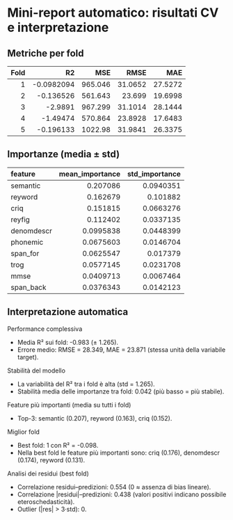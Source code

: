 # Mini-report automatico: risultati CV e interpretazione

## Metriche per fold

|   Fold |         R2 |      MSE |    RMSE |     MAE |
|-------:|-----------:|---------:|--------:|--------:|
|      1 | -0.0982094 |  965.046 | 31.0652 | 27.5272 |
|      2 | -0.136526  |  561.643 | 23.699  | 19.6998 |
|      3 | -2.9891    |  967.299 | 31.1014 | 28.1444 |
|      4 | -1.49474   |  570.864 | 23.8928 | 17.6483 |
|      5 | -0.196133  | 1022.98  | 31.9841 | 26.3375 |

## Importanze (media ± std)

| feature    |   mean_importance |   std_importance |
|:-----------|------------------:|-----------------:|
| semantic   |         0.207086  |        0.0940351 |
| reyword    |         0.162679  |        0.101882  |
| criq       |         0.151815  |        0.0663276 |
| reyfig     |         0.112402  |        0.0337135 |
| denomdescr |         0.0995838 |        0.0448399 |
| phonemic   |         0.0675603 |        0.0146704 |
| span_for   |         0.0625547 |        0.017379  |
| trog       |         0.0577145 |        0.0231708 |
| mmse       |         0.0409713 |        0.0067464 |
| span_back  |         0.0376343 |        0.0142123 |

## Interpretazione automatica

Performance complessiva
- Media R² sui fold: -0.983 (± 1.265).
- Errore medio: RMSE = 28.349, MAE = 23.871 (stessa unità della variabile target).

Stabilità del modello
- La variabilità del R² tra i fold è alta (std = 1.265).
- Stabilità media delle importanze tra fold: 0.042 (più basso = più stabile).

Feature più importanti (media su tutti i fold)
- Top-3: semantic (0.207), reyword (0.163), criq (0.152).

Miglior fold
- Best fold: 1 con R² = -0.098.
- Nella best fold le feature più importanti sono: criq (0.176), denomdescr (0.174), reyword (0.131).

Analisi dei residui (best fold)
- Correlazione residui–predizioni: 0.554 (0 ≈ assenza di bias lineare).
- Correlazione |residui|–predizioni: 0.438 (valori positivi indicano possibile eteroschedasticità).
- Outlier (|res| > 3·std): 0.

